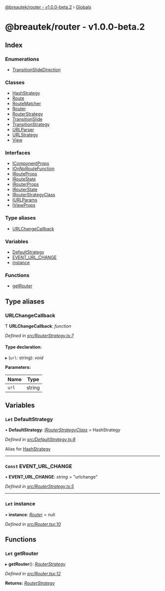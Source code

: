 [@breautek/router - v1.0.0-beta.2](README.md) › [Globals](globals.md)

# @breautek/router - v1.0.0-beta.2

## Index

### Enumerations

* [TransitionSlideDirection](enums/transitionslidedirection.md)

### Classes

* [HashStrategy](classes/hashstrategy.md)
* [Route](classes/route.md)
* [RouteMatcher](classes/routematcher.md)
* [Router](classes/router.md)
* [RouterStrategy](classes/routerstrategy.md)
* [TransitionSlide](classes/transitionslide.md)
* [TransitionStrategy](classes/transitionstrategy.md)
* [URLParser](classes/urlparser.md)
* [URLStrategy](classes/urlstrategy.md)
* [View](classes/view.md)

### Interfaces

* [IComponentProps](interfaces/icomponentprops.md)
* [IOnNoRouteFunction](interfaces/ionnoroutefunction.md)
* [IRouteProps](interfaces/irouteprops.md)
* [IRouteState](interfaces/iroutestate.md)
* [IRouterProps](interfaces/irouterprops.md)
* [IRouterState](interfaces/irouterstate.md)
* [IRouterStrategyClass](interfaces/irouterstrategyclass.md)
* [IURLParams](interfaces/iurlparams.md)
* [IViewProps](interfaces/iviewprops.md)

### Type aliases

* [URLChangeCallback](globals.md#urlchangecallback)

### Variables

* [DefaultStrategy](globals.md#let-defaultstrategy)
* [EVENT_URL_CHANGE](globals.md#const-event_url_change)
* [instance](globals.md#let-instance)

### Functions

* [getRouter](globals.md#let-getrouter)

## Type aliases

###  URLChangeCallback

Ƭ **URLChangeCallback**: *function*

*Defined in [src/RouterStrategy.ts:7](https://github.com/breautek/router/blob/658faf7/src/RouterStrategy.ts#L7)*

#### Type declaration:

▸ (`url`: string): *void*

**Parameters:**

Name | Type |
------ | ------ |
`url` | string |

## Variables

### `Let` DefaultStrategy

• **DefaultStrategy**: *[IRouterStrategyClass](interfaces/irouterstrategyclass.md)* = HashStrategy

*Defined in [src/DefaultStrategy.ts:8](https://github.com/breautek/router/blob/658faf7/src/DefaultStrategy.ts#L8)*

Alias for [HashStrategy](classes/hashstrategy.md)

___

### `Const` EVENT_URL_CHANGE

• **EVENT_URL_CHANGE**: *string* = "urlchange"

*Defined in [src/RouterStrategy.ts:5](https://github.com/breautek/router/blob/658faf7/src/RouterStrategy.ts#L5)*

___

### `Let` instance

• **instance**: *[Router](classes/router.md)* = null

*Defined in [src/Router.tsx:10](https://github.com/breautek/router/blob/658faf7/src/Router.tsx#L10)*

## Functions

### `Let` getRouter

▸ **getRouter**(): *[RouterStrategy](classes/routerstrategy.md)*

*Defined in [src/Router.tsx:12](https://github.com/breautek/router/blob/658faf7/src/Router.tsx#L12)*

**Returns:** *[RouterStrategy](classes/routerstrategy.md)*
